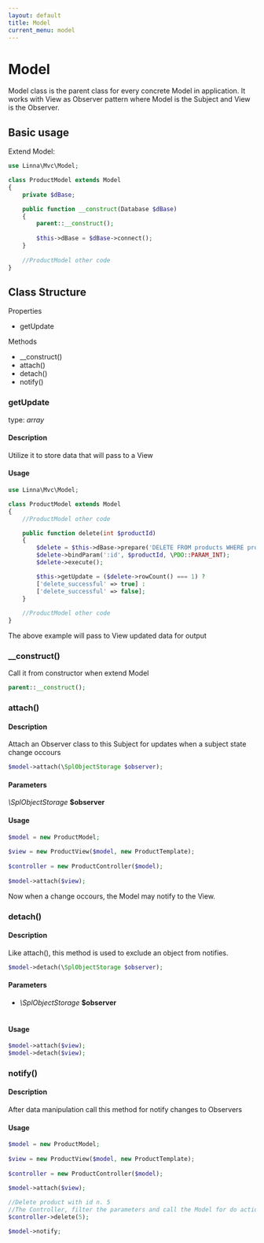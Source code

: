 ```yaml
---
layout: default
title: Model
current_menu: model
---
```


# Model

Model class is the parent class for every concrete Model in application. It works with View as Observer pattern where Model is the Subject and View is the Observer.

## Basic usage
Extend Model: 
```php
use Linna\Mvc\Model;

class ProductModel extends Model
{
    private $dBase;

    public function __construct(Database $dBase)
    {
        parent::__construct();
        
        $this->dBase = $dBase->connect();
    }
    
    //ProductModel other code
}
```

## Class Structure

Properties
- getUpdate

Methods
- __construct()
- attach()
- detach()
- notify()

### getUpdate
type: *array*<br/>

#### Description
Utilize it to store data that will pass to a View

#### Usage
```php
use Linna\Mvc\Model;

class ProductModel extends Model
{
    //ProductModel other code

    public function delete(int $productId)
    {
        $delete = $this->dBase->prepare('DELETE FROM products WHERE product_id = :id');
        $delete->bindParam(':id', $productId, \PDO::PARAM_INT);
        $delete->execute();

        $this->getUpdate = ($delete->rowCount() === 1) ? 
        ['delete_successful' => true] : 
        ['delete_successful' => false];
    }
    
    //ProductModel other code
}
```
The above example will pass to View updated data for output

### __construct()
Call it from constructor when extend Model
```php
parent::__construct();
```

### attach()

#### Description
Attach an Observer class to this Subject for updates when a subject state change occours
```php
$model->attach(\SplObjectStorage $observer);
```
#### Parameters
*\SplObjectStorage* **$observer**<br/>

#### Usage
```php
$model = new ProductModel;
        
$view = new ProductView($model, new ProductTemplate);
        
$controller = new ProductController($model);
        
$model->attach($view);
```
Now when a change occours, the Model may notify to the View.

### detach()

#### Description
Like attach(), this method is used to exclude an object from notifies.
```php
$model->detach(\SplObjectStorage $observer);
```
#### Parameters
- *\SplObjectStorage* **$observer**<br/><br/>

#### Usage
```php
$model->attach($view);
$model->detach($view);
```
### notify()

#### Description
After data manipulation call this method for notify changes to Observers

#### Usage
```php
$model = new ProductModel;
        
$view = new ProductView($model, new ProductTemplate);
        
$controller = new ProductController($model);
        
$model->attach($view);

//Delete product with id n. 5
//The Controller, filter the parameters and call the Model for do actions on data
$controller->delete(5);

$model->notify;
```
